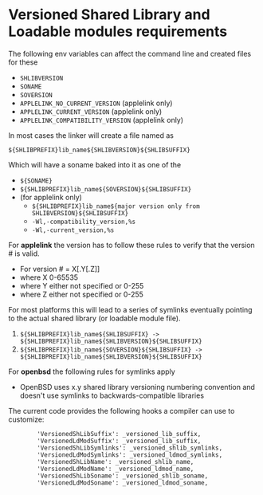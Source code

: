 

# Versioned Shared Library and Loadable modules requirements

The following env variables can affect the command line and created files for these

* `SHLIBVERSION`
* `SONAME`
* `SOVERSION`
* `APPLELINK_NO_CURRENT_VERSION`    (applelink only)
* `APPLELINK_CURRENT_VERSION`       (applelink only)
* `APPLELINK_COMPATIBILITY_VERSION` (applelink only)

In most cases the linker will create a file named as

`${SHLIBPREFIX}lib_name${SHLIBVERSION}${SHLIBSUFFIX}`

Which will have a soname baked into it as one of the

* `${SONAME}`
* `${SHLIBPREFIX}lib_name${SOVERSION}${SHLIBSUFFIX}`
* (for applelink only)
   * `${SHLIBPREFIX}lib_name${major version only from SHLIBVERSION}${SHLIBSUFFIX}`
   * `-Wl,-compatibility_version,%s`
   * `-Wl,-current_version,%s`
   
For **applelink** the version has to follow these rules to verify that the version # is valid.

* For version # = X[.Y[.Z]]
* where X 0-65535
* where Y either not specified or 0-255
* where Z either not specified or 0-255


   
For most platforms this will lead to a series of symlinks eventually pointing to the actual shared library (or loadable module file).
1. `${SHLIBPREFIX}lib_name${SHLIBSUFFIX} -> ${SHLIBPREFIX}lib_name${SHLIBVERSION}${SHLIBSUFFIX}`
1. `${SHLIBPREFIX}lib_name${SOVERSION}${SHLIBSUFFIX} -> ${SHLIBPREFIX}lib_name${SHLIBVERSION}${SHLIBSUFFIX}`

For **openbsd** the following rules for symlinks apply

   * OpenBSD uses x.y shared library versioning numbering convention and doesn't use symlinks to backwards-compatible libraries


The current code provides the following hooks a compiler can use to customize:

```        
        'VersionedShLibSuffix': _versioned_lib_suffix,
        'VersionedLdModSuffix': _versioned_lib_suffix,
        'VersionedShLibSymlinks': _versioned_shlib_symlinks,
        'VersionedLdModSymlinks': _versioned_ldmod_symlinks,
        'VersionedShLibName': _versioned_shlib_name,
        'VersionedLdModName': _versioned_ldmod_name,
        'VersionedShLibSoname': _versioned_shlib_soname,
        'VersionedLdModSoname': _versioned_ldmod_soname,
```